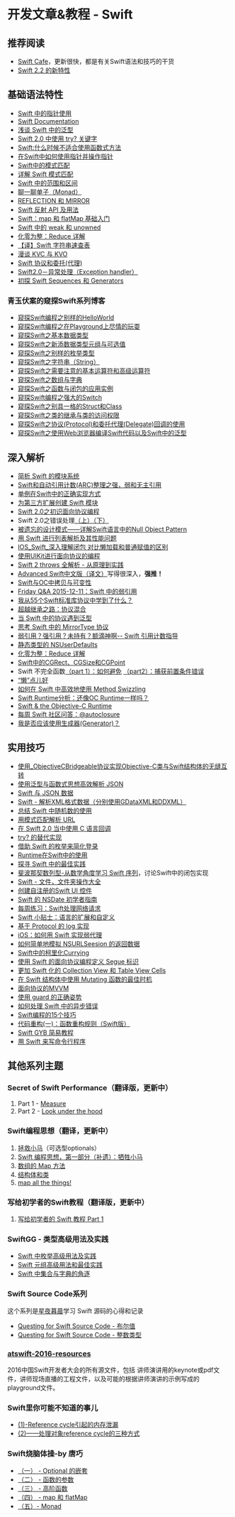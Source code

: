 # 开发文章&教程 - Swift
## 推荐阅读
- [Swift Cafe][1]，更新很快，都是有关Swift语法和技巧的干货
- [Swift 2.2 的新特性][2]

## 基础语法特性
- [Swift 中的指针使用][3]
- [Swift Documentation][4]
- [浅谈 Swift 中的泛型][5]
- [Swift 2.0 中使用 try? 关键字][6]
- [Swift:什么时候不适合使用函数式方法][7]
- [在Swift中如何使用指针并操作指针][8]
- [Swift中的模式匹配][9]
- [详解 Swift 模式匹配][10]
- [Swift 中的范围和区间][11]
- [聊一聊单子（Monad）][12]
- [REFLECTION 和 MIRROR][13]
- [Swift 反射 API 及用法][14]
- [Swift：map 和 flatMap 基础入门][15]
- [Swift 中的 weak 和 unowned][16]
- [化零为整：Reduce 详解][17]
- [【译】Swift 字符串速查表][18]
- [漫谈 KVC 与 KVO][19]
- [Swift 协议和委托(代理)][20]
- [Swift2.0－异常处理（Exception handler）][21]
- [初探 Swift Sequences 和 Generators][22]

### 青玉伏案的窥探Swift系列博客
- [窥探Swift编程之别样的HelloWorld][23]
- [窥探Swift编程之在Playground上尽情的玩耍][24]
- [窥探Swift之基本数据类型][25]
- [窥探Swift之新添数据类型元组与可选值][26]
- [窥探Swift之别样的枚举类型][27]
- [窥探Swift之字符串（String）][28]
- [窥探Swift之需要注意的基本运算符和高级运算符][29]
- [窥探Swift之数组与字典][30]
- [窥探Swift之函数与闭包的应用实例][31]
- [窥探Swift编程之强大的Switch][32]
- [窥探Swift之别具一格的Struct和Class][33]
- [窥探Swift之类的继承与类的访问权限][34]
- [窥探Swift之协议(Protocol)和委托代理(Delegate)回调的使用][35]
- [窥探Swift之使用Web浏览器编译Swift代码以及Swift中的泛型][36]


## 深入解析
- [简析 Swift 的模块系统][37]
- [Swift和自动引用计数(ARC)整理之强，弱和无主引用][38]
- [单例在Swift中的正确实现方式][39]
- [为第三方扩展创建 Swift 模块][40]
- [Swift 2.0之初识面向协议编程][41]
- Swift 2.0之错误处理[（上）][42][（下）][43]
- [被遗忘的设计模式——详解Swift语言中的Null Object Pattern][44]
- [用 Swift 进行列表解析及其性能问题][45]
- [IOS\_Swift\_深入理解闭包 对比懒加载和普通赋值的区别][46]
- [使用UIKit进行面向协议的编程][47]
- [Swift 2 throws 全解析 - 从原理到实践][48]
- [Advanced Swift中文版（译文）][49]写得很深入，**强推！**
- [Swift与OC中拷贝与可变性][50]
- [Friday Q&A 2015-12-11：Swift 中的弱引用][51]
- [我从55个Swift标准库协议中学到了什么？][52]
- [超越继承之路：协议混合][53]
- [当 Swift 中的协议遇到泛型][54]
- [思考 Swift 中的 MirrorType 协议][55]
- [弱引用？强引用？未持有？额滴神啊-- Swift 引用计数指导][56]
- [静态类型的 NSUserDefaults][57]
- [化零为整：Reduce 详解][58]
- [Swift中的CGRect、CGSize和CGPoint][59]
- Swift 不完全函数[（part 1）：如何避免][60] [（part2）：捕获前置条件错误][61]
- [“懒”点儿好][62]
- [如何在 Swift 中高效地使用 Method Swizzling][63]
- [Swift Runtime分析：还像OC Runtime一样吗？][64]
- [Swift & the Objective-C Runtime][65]
- [每周 Swift 社区问答：@autoclosure][66]
- [我是否应该使用生成器(Generator)？][67]

## 实用技巧
- [使用\_ObjectiveCBridgeable协议实现Objective-C类与Swift结构体的无缝互转][68]
- [使用泛型与函数式思想高效解析 JSON][69]
- [Swift 与 JSON 数据][70]
- [Swift - 解析XML格式数据（分别使用GDataXML和DDXML）][71]
- [总结 Swift 中随机数的使用][72]
- [用模式匹配解析 URL][73]
- [在 Swift 2.0 当中使用 C 语言回调][74]
- [try? 的替代实现][75]
- [借助 Swift 的枚举来简化登录][76]
- [Runtime在Swift中的使用][77]
- [探寻 Swift 中的最佳实践][78]
- [斐波那契数列型-从数学角度学习 Swift 序列][79]，讨论Swift中的闭包实现
- [Swift - 文件，文件夹操作大全][80]
- [创建自注册的Swift UI 控件][81]
- [Swift 的 NSDate 初学者指南][82]
- [每周练习：Swift处理网络请求][83]
- [Swift 小贴士：语言的扩展和自定义][84]
- [基于 Protocol 的 log 实现][85]
- [iOS：如何用 Swift 实现弱代理][86]
- [如何简单地模拟 NSURLSeesion 的返回数据][87]
- [Swift中的柯里化Currying][88]
- [使用 Swift 的面向协议编程定义 Segue 标识][89]
- [更加 Swift 化的 Collection View 和 Table View Cells][90]
- [在 Swift 结构体中使用 Mutating 函数的最佳时机][91]
- [面向协议的MVVM][92]
- [使用 guard 的正确姿势][93]
- [如何处理 Swift 中的异步错误][94]
- [Swift编程的15个技巧][95]
- [代码重构(一)：函数重构规则（Swift版）][96]
- [Swift GYB 简易教程][97]
- [用 Swift 来写命令行程序][98]

## 其他系列主题
### Secret of Swift Performance（翻译版，更新中）
1. Part 1 - [Measure][99]
2. Part 2 - [Look under the hood][100]

### Swift编程思想（翻译，更新中）
1. [拯救小马][101]（可选型optionals）
2. [Swift 编程思想，第一部分（补遗）：牺牲小马][102]
2. [数组的 Map 方法][103]
3. [结构体和类][104]
1. [map all the things!][105]

### 写给初学者的Swift教程（翻译版，更新中）
1. [写给初学者的 Swift 教程 Part 1][106]

### SwiftGG - 类型高级用法及实践
- [Swift 中枚举高级用法及实践][107]
- [Swift 元组高级用法和最佳实践][108]
- [Swift 中集合与字典的角逐][109]

### Swift Source Code系列
这个系列是[星夜暮晨][110]学习 Swift 源码的心得和记录
- [Questing for Swift Source Code - 布尔值][111]
- [Questing for Swift Source Code -  整数类型][112]

### [atswift-2016-resources][113]
2016中国Swift开发者大会的所有源文件，包括 讲师演讲用的keynote或pdf文件，讲师现场直播的工程文件，以及可能的根据讲师演讲的示例写成的playground文件。

### Swift里你可能不知道的事儿
- [(1)-Reference cycle引起的内存泄漏][114]
- [(2)——处理对象reference cycle的三种方式][115]

### Swift烧脑体操-by 唐巧
- [（一） - Optional 的嵌套][116]
- [（二） - 函数的参数][117]
- [（三） - 高阶函数][118]
- [（四） - map 和 flatMap][119]
- [（五）- Monad][120]

[1]:	http://swiftcafe.io/ "Swift Cafe"
[2]:	http://chengway.in/swift-2-2-de-xin-te-xing/
[3]:	http://onevcat.com/2015/01/swift-pointer/
[4]:	http://nshipster.cn/swift-documentation/
[5]:	http://swift.gg/2015/09/16/swift-generics/ "浅谈 Swift 中的泛型"
[6]:	http://swift.gg/2015/08/31/swift-2-lets-try/ "Swift 2.0 中使用 try? 关键字"
[7]:	http://swift.gg/2015/08/28/swift_when_the_functional_approach_is_not_right/ "Swift:什么时候不适合使用函数式方法"
[8]:	https://github.com/icepy/_posts/issues/3
[9]:	http://swift.gg/2015/10/16/swift-pattern-matching/ "Swift中的模式匹配"
[10]:	http://swift.gg/2015/10/27/swift-pattern-matching-in-detail/ "详解 Swift 模式匹配"
[11]:	http://swift.gg/2015/10/26/swift-ranges-and-intervals/ "Swift 中的范围和区间"
[12]:	http://swift.gg/2015/10/30/lets-talk-about-monads/ "聊一聊单子（Monad）"
[13]:	http://swifter.tips/reflect/
[14]:	http://swift.gg/2015/11/23/swift-reflection-api-what-you-can-do/ "Swift 反射 API 及用法"
[15]:	http://swift.gg/2015/11/26/swift-map-and-flatmap/ "Swift：map 和 flatMap 基础入门"
[16]:	http://swift.gg/2015/12/02/swift-weak-and-unowned/ "Swift 中的 weak 和 unowned"
[17]:	http://swift.gg/2015/12/10/reduce-all-the-things/ "化零为整：Reduce 详解"
[18]:	http://www.cocoachina.com/swift/20151218/14746.html
[19]:	http://swiftcafe.io/2016/01/03/kvc/ "漫谈 KVC 与 KVO"
[20]:	http://www.cnblogs.com/xilanglang/p/5143613.html "Swift 协议和委托(代理)"
[21]:	http://www.cnblogs.com/GarveyCalvin/p/5081608.html "Swift2.0－异常处理（Exception handler）"
[22]:	http://swift.gg/2016/03/10/experimenting-with-swift-2-sequencetype-generatortype/ "初探 Swift Sequences 和 Generators"
[23]:	http://www.cnblogs.com/ludashi/p/4451207.html "窥探Swift编程之别样的HelloWorld"
[24]:	http://www.cnblogs.com/ludashi/p/4451481.html "窥探Swift编程之在Playground上尽情的玩耍"
[25]:	http://www.cnblogs.com/ludashi/p/4454496.html "窥探Swift之基本数据类型"
[26]:	http://www.cnblogs.com/ludashi/p/4711010.html "窥探Swift之新添数据类型元组与可选值"
[27]:	http://www.cnblogs.com/ludashi/p/4721158.html "窥探Swift之别样的枚举类型"
[28]:	http://www.cnblogs.com/ludashi/p/4725018.html "窥探Swift之字符串（String）"
[29]:	http://www.cnblogs.com/ludashi/p/4963036.html "窥探Swift之需要注意的基本运算符和高级运算符"
[30]:	http://www.cnblogs.com/ludashi/p/5006321.html "窥探Swift之数组与字典"
[31]:	http://www.cnblogs.com/ludashi/p/4968837.html "窥探Swift之函数与闭包的应用实例"
[32]:	http://www.cnblogs.com/ludashi/p/5033542.html "窥探Swift编程之强大的Switch"
[33]:	http://www.cnblogs.com/ludashi/p/5044196.html "窥探Swift之别具一格的Struct和Class"
[34]:	http://www.cnblogs.com/ludashi/p/5048831.html "窥探Swift之类的继承与类的访问权限"
[35]:	http://www.cnblogs.com/ludashi/p/5057858.html "窥探Swift之协议(Protocol)和委托代理(Delegate)回调的使用"
[36]:	http://www.cnblogs.com/ludashi/p/5066286.html "窥探Swift之使用Web浏览器编译Swift代码以及Swift中的泛型"
[37]:	http://www.cocoachina.com/industry/20140621/8904.html
[38]:	http://www.devtf.cn/?p=462
[39]:	http://www.devtf.cn/?p=937
[40]:	http://andelf.github.io/blog/2015/01/23/swift-3rd-library-install-as-swift-modules/
[41]:	http://www.swiftyper.com/Swift/introducing-protocol-oriented-programming-in-swift-2.html "Swift 2.0之初识面向协议编程"
[42]:	http://www.swiftyper.com/Swift/swift2_error_handling.html
[43]:	http://www.swiftyper.com/Swift/swift2_error_handling_part_2.html
[44]:	http://www.csdn.net/article/2015-11-17/2826234-null-object-pattern-in-swift
[45]:	http://swift.gg/2015/10/29/list-comprehensions-and-performance-with-swift/ "用 Swift 进行列表解析及其性能问题"
[46]:	http://blog.csdn.net/zimo2013/article/details/50073691 "IOS_Swift_深入理解闭包 对比懒加载和普通赋值的区别"
[47]:	http://www.cocoachina.com/ios/20151208/14581.html
[48]:	http://www.ibm.com/developerworks/cn/mobile/mo-cn-swift/index.html "Swift 2 throws 全解析 - 从原理到实践"
[49]:	http://www.jianshu.com/p/18744b078508 "Advanced Swift中文版"
[50]:	http://649395594.github.io/blog/2015/12/23/swiftyu-oczhong-kao-bei-yu-ke-bian-xing/ "Swift与OC中拷贝与可变性"
[51]:	http://swift.gg/2015/12/28/friday-qa-2015-12-11-swift-weak-references/ "Friday Q&A 2015-12-11：Swift 中的弱引用"
[52]:	http://www.cocoachina.com/swift/20160107/14868.html
[53]:	http://chengway.in/chao-yue-ji-cheng-zhi-lu-xie-yi-hun-he/
[54]:	http://chengway.in/dang-swift-zhong-de-fan-xing-yu-dao-xie-yi/
[55]:	http://segmentfault.com/a/1190000004388185 "思考 Swift 中的 MirrorType 协议"
[56]:	http://www.cocoachina.com/swift/20160202/15182.html
[57]:	http://swift.gg/2016/02/17/nsuserdefaults-static/ "静态类型的 NSUserDefaults"
[58]:	http://swift.gg/2015/12/10/reduce-all-the-things/ "化零为整：Reduce 详解"
[59]:	http://www.jianshu.com/p/da3c2c30e072 "Swift中的CGRect、CGSize和CGPoint"
[60]:	http://www.cocoachina.com/swift/20160321/15729.html
[61]:	http://www.cocoachina.com/swift/20160323/15751.html
[62]:	http://swift.gg/2016/03/25/being-lazy/ "“懒”点儿好"
[63]:	http://swift.gg/2016/03/29/effective-method-swizzling-with-swift/ "如何在 Swift 中高效地使用 Method Swizzling"
[64]:	http://mp.weixin.qq.com/s?__biz=MzA3ODg4MDk0Ng==&mid=403153173&idx=1&sn=c631f95b28a0eb4b842a9494e43a30e5
[65]:	http://nshipster.cn/swift-objc-runtime/ "Swift & the Objective-C Runtime"
[66]:	http://swift.gg/2016/04/06/swift-qa-2016-04-06/ "每周 Swift 社区问答：@autoclosure"
[67]:	http://swift.gg/2016/04/14/should-i-be-using-a-generator-or-not/ "我是否应该使用生成器(Generator)？"
[68]:	http://southpeak.github.io/blog/2015/10/26/objectivecbridgeable-protocol-for-objectivec-class-and-swift-struct/
[69]:	http://codebuild.me/2015/09/14/efficient-json-in-swift-with-functional-concepts-and-generics/
[70]:	http://swiftcafe.io/2015/07/18/swift-json/
[71]:	http://www.hangge.com/blog/cache/detail_646.html
[72]:	http://www.cocoachina.com/swift/20151013/13624.html
[73]:	http://swift.gg/2015/09/15/urls-and-pattern-matching/
[74]:	http://swift.gg/2015/11/11/c-callbacks-in-swift/ "在 Swift 2.0 当中使用 C 语言回调"
[75]:	http://swift.gg/2015/10/13/alternatives-to-try-swiftlang/ "try? 的替代实现"
[76]:	https://realm.io/cn/news/david-east-simplifying-login-swift-enums/ "借助 Swift 的枚举来简化登录"
[77]:	https://github.com/icepy/_posts/issues/8
[78]:	https://realm.io/cn/news/gotocph-ash-furrow-best-practices-swift/ "探寻 Swift 中的最佳实践"
[79]:	http://swift.gg/2015/12/04/the-fibonacci-sequencetype/ "斐波那契数列型-从数学角度学习 Swift 序列"
[80]:	http://www.hangge.com/blog/cache/detail_527.html "Swift - 文件，文件夹操作大全"
[81]:	http://www.devtf.cn/?p=1162 "创建自注册的Swift UI 控件"
[82]:	http://swift.gg/2015/12/14/a-beginners-guide-to-nsdate-in-swift/ "Swift 的 NSDate 初学者指南"
[83]:	https://github.com/icepy/_posts/issues/10 "每周练习：Swift处理网络请求"
[84]:	http://www.cocoachina.com/swift/20151223/14774.html
[85]:	http://www.cocoachina.com/swift/20160118/14935.html
[86]:	http://swift.gg/2016/01/19/ios-weak-delegates-swift/ "iOS：如何用 Swift 实现弱代理"
[87]:	http://swift.gg/2016/01/22/an-easy-way-to-stub-nsurlsession/ "如何简单地模拟 NSURLSeesion 的返回数据"
[88]:	http://segmentfault.com/a/1190000004340919 "Swift中的柯里化Currying"
[89]:	http://swift.gg/2016/02/01/protocol-oriented-segue-identifiers-swift/ "使用 Swift 的面向协议编程定义 Segue 标识"
[90]:	http://swift.gg/2016/02/02/being-swifty-with-collection-view-and-table-view-cells/ "更加 Swift 化的 Collection View 和 Table View Cells"
[91]:	http://swift.gg/2016/02/06/when-to-use-mutating-functions-in-swift-structs/ "在 Swift 结构体中使用 Mutating 函数的最佳时机"
[92]:	http://liuduo.me/2015/12/13/pomvvm/ "面向协议的MVVM"
[93]:	http://swift.gg/2016/02/14/swift-guard-radix/ "使用 guard 的正确姿势"
[94]:	http://swift.gg/2016/02/16/async-errors/ "如何处理 Swift 中的异步错误"
[95]:	http://geek.csdn.net/news/detail/58593
[96]:	http://www.cnblogs.com/ludashi/p/5223241.html "代码重构(一)：函数重构规则（Swift版）"
[97]:	http://swift.gg/2016/03/04/a-short-swift-gyb-tutorial/ "Swift GYB 简易教程"
[98]:	http://swift.gg/2016/03/28/command-line-utilities-in-swift/ "用 Swift 来写命令行程序"
[99]:	http://southpeak.github.io/blog/2015/11/05/secret-of-swift-performance-part-1/
[100]:	http://southpeak.github.io/blog/2015/11/05/secret-of-swift-performance-part-2/
[101]:	http://swift.gg/2015/09/29/thinking-in-swift-1/ "Swift 编程思想，第一部分：拯救小马"
[102]:	http://swift.gg/2016/03/21/thinking-in-swift-1-addendum/ "Swift 编程思想，第一部分（补遗）：牺牲小马"
[103]:	http://swift.gg/2015/10/09/thinking-in-swift-2/ "Swift 编程思想，第二部分：数组的 Map 方法"
[104]:	http://alisoftware.github.io/swift/2015/10/03/thinking-in-swift-3/ "Swift编程思想第三部分：结构体和类"
[105]:	http://swift.gg/2015/10/22/thinking-in-swift-4/ "Swift 编程思想 Part 4：map all the things!"
[106]:	http://swift.gg/2015/11/13/swift-tutorial-for-beginners-part-1/ "写给初学者的 Swift 教程 Part 1"
[107]:	http://swift.gg/2015/11/20/advanced-practical-enum-examples/ "Swift 中枚举高级用法及实践"
[108]:	http://swift.gg/2015/10/10/tuples-swift-advanced-usage-best-practices/ "Swift 元组高级用法和最佳实践"
[109]:	http://swift.gg/2016/01/20/sets-vs-dictionaries-smackdown-in-swiftlang/ "Swift 中集合与字典的角逐"
[110]:	http://www.jianshu.com/users/ef1058d2d851 "星夜暮晨"
[111]:	http://www.jianshu.com/p/217510b270f1 "Questing for Swift Source Code - 布尔值"
[112]:	http://www.jianshu.com/p/ae67b4d37159 "Questing for Swift Source Code -  整数类型"
[113]:	https://github.com/atConf/atswift-2016-resources "atswift-2016-resources"
[114]:	http://segmentfault.com/a/1190000004331260 "Swift里你可能不知道的事儿(1)-Reference cycle引起的内存泄漏"
[115]:	http://segmentfault.com/a/1190000004345727 "Swift里你可能不知道的事儿(2)——处理对象reference cycle的三种方式"
[116]:	http://www.infoq.com/cn/articles/swift-brain-gym-optional
[117]:	http://www.infoq.com/cn/articles/swift-brain-gym-arguments?utm_campaign=rightbar_v2&utm_source=infoq&utm_medium=articles_link&utm_content=link_text "Swift 烧脑体操（二） - 函数的参数"
[118]:	http://www.infoq.com/cn/articles/swift-brain-gym-high-order-function?utm_campaign=rightbar_v2&utm_source=infoq&utm_medium=articles_link&utm_content=link_text "Swift 烧脑体操（三） - 高阶函数"
[119]:	http://www.infoq.com/cn/articles/swift-brain-gym-map-and-flatmap?utm_campaign=rightbar_v2&utm_source=infoq&utm_medium=articles_link&utm_content=link_text "Swift 烧脑体操（四） - map 和 flatMap"
[120]:	http://www.infoq.com/cn/articles/swift-brain-gym-monad?utm_campaign=rightbar_v2&utm_source=infoq&utm_medium=articles_link&utm_content=link_text "Swift 烧脑体操（五）- Monad"